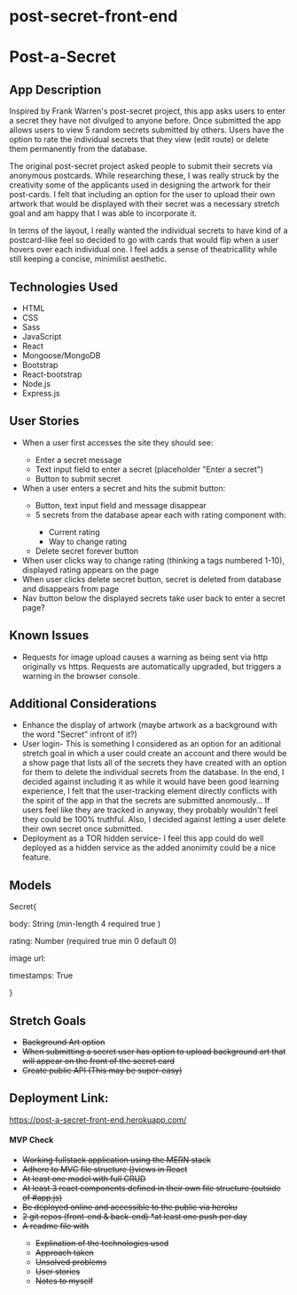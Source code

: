 # post-secret-front-end

<h1>Post-a-Secret</h1>

<h2>App Description</h2>
<p>Inspired by Frank Warren's post-secret project, this app asks users to enter a secret they have not divulged to anyone before. Once submitted the app allows users to view 5 random secrets submitted by others. Users have the option to rate the individual secrets that they view (edit route) or delete them permanently from the database.</p>

<p>The original post-secret project asked people to submit their secrets via anonymous postcards. While researching these, I was really struck by the creativity some of the applicants used in designing the artwork for their post-cards. I felt that including an option for the user to upload their own artwork that would be displayed with their secret was a necessary stretch goal and am happy that I was able to incorporate it.</p>

<p>In terms of the layout, I really wanted the individual secrets to have kind of a postcard-like feel so decided to go with cards that would flip when a user hovers over each individual one. I feel adds a sense of theatricallity while still keeping a concise, minimilist aesthetic.</p>

<h2>Technologies Used</h2>
<ul>
    <li>HTML</li>
    <li>CSS</li>
    <li>Sass</li>
    <li>JavaScript</li>
    <li>React</li>
    <li>Mongoose/MongoDB</li>
    <li>Bootstrap</li>
    <li>React-bootstrap</li>
    <li>Node.js</li>
    <li>Express.js</li>
</ul>

<h2>User Stories</h2>
<ul>
    <li>When a user first accesses the site they should see:</li>
        <ul>
            <li>Enter a secret message</li>
            <li>Text input field to enter a secret (placeholder "Enter a secret")</li>
            <li>Button to submit secret</li>
        </ul>
    <li>When a user enters a secret and hits the submit button:</li>
    <ul>
        <li>Button, text input field and message disappear</li>
        <li>5 secrets from the database apear each with rating component with:</li>
        <ul>
            <li>Current rating</li>
            <li>Way to change rating</li>
        </ul>
        <li>Delete secret forever button</li>
    </ul>
    <li>When user clicks way to change rating (thinking a tags numbered 1-10), displayed rating appears on the page</li>
    <li>When user clicks delete secret button, secret is deleted from database and disappears from page</li>
    <li>Nav button below the displayed secrets take user back to enter a secret page?</li>
</ul>

<h2>Known Issues</h2>
<ul>
    <li>Requests for image upload causes a warning as being sent via http originally vs https. Requests are automatically upgraded, but triggers a warning in the browser console.</li>
</ul>

<h2>Additional Considerations</h2>
<ul>
    <li>Enhance the display of artwork (maybe artwork as a background with the word "Secret" infront of it?)</li>
    <li>User login- This is something I considered as an option for an aditional stretch goal in which a user could create an account and there would be a show page that lists all of the secrets they have created with an option for them to delete the individual secrets from the database. In the end, I decided against including it as while it would have been good learning experience, I felt that the user-tracking element directly conflicts with the spirit of the app in that the secrets are submitted anomously... If users feel like they are tracked in anyway, they probably wouldn't feel they could be 100% truthful. Also, I decided against letting a user delete their own secret once submitted.</li>
    <li>Deployment as a TOR hidden service- I feel this app could do well deployed as a hidden service as the added anonimity could be a nice feature.</li>
</ul>

<h2>Models</h2>
    <p>Secret{</p>
        <p>body: String (min-length 4 required true )</p>
        <p>rating: Number (required true min 0 default 0)</p>
        <p>image url:</p>
        <p>timestamps: True</p>
    <p>}</P>


<h2>Stretch Goals</h2>
<ul>
    <li><s>Background Art option</s></li>
    <li><s>When submitting a secret user has option to upload background art that will appear on the front of the secret card</s></li>
    <li><s>Create public API (This may be super-easy)</s></li>
</ul>

<h2>Deployment Link:</h2>
<a href="https://post-a-secret-front-end.herokuapp.com/">https://post-a-secret-front-end.herokuapp.com/</a>


<h4>MVP Check</h4>
<ul>
    <li><s>Working fullstack application using the MERN stack</s></li>
    <li><s>Adhere to MVC file structure ()views in React</s></li>
    <li><s>At least one model with full CRUD</s></li>
    <li><s>At least 3 react components defined in their own file structure (outside of #app.js)</s></li>
    <li><s>Be deployed online and accessible to the public via heroku</s></li>
    <li><s>2 git repos (front-end & back-end) *at least one push per day</s></li>
    <li><s>A readme file with</s></li>
    <ul>
        <li><s>Explination of the technologies used</s></li>
        <li><s>Approach taken</s></li>
        <li><s>Unsolved problems</s></li>
        <li><s>User stories</s></li>
        <li><s>Notes to myself</s></li>
    </ul>
</ul>